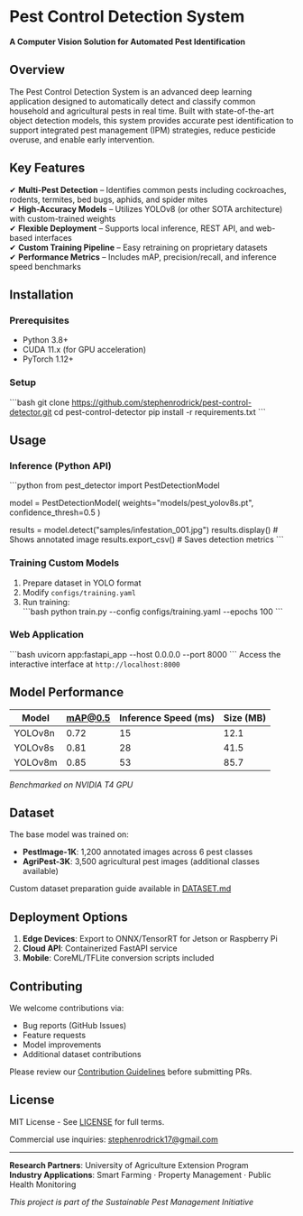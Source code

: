 # Pest Control Detection System  

**A Computer Vision Solution for Automated Pest Identification**  

## Overview  

The Pest Control Detection System is an advanced deep learning application designed to automatically detect and classify common household and agricultural pests in real time. Built with state-of-the-art object detection models, this system provides accurate pest identification to support integrated pest management (IPM) strategies, reduce pesticide overuse, and enable early intervention.  

## Key Features  

✔ **Multi-Pest Detection** – Identifies common pests including cockroaches, rodents, termites, bed bugs, aphids, and spider mites  
✔ **High-Accuracy Models** – Utilizes YOLOv8 (or other SOTA architecture) with custom-trained weights  
✔ **Flexible Deployment** – Supports local inference, REST API, and web-based interfaces  
✔ **Custom Training Pipeline** – Easy retraining on proprietary datasets  
✔ **Performance Metrics** – Includes mAP, precision/recall, and inference speed benchmarks  

## Installation  

### Prerequisites  
- Python 3.8+  
- CUDA 11.x (for GPU acceleration)  
- PyTorch 1.12+  

### Setup  
\`\`\`bash
git clone https://github.com/stephenrodrick/pest-control-detector.git
cd pest-control-detector
pip install -r requirements.txt
\`\`\`

## Usage  

### Inference (Python API)  
\`\`\`python
from pest_detector import PestDetectionModel

model = PestDetectionModel(
    weights="models/pest_yolov8s.pt",
    confidence_thresh=0.5
)

results = model.detect("samples/infestation_001.jpg")
results.display()  # Shows annotated image
results.export_csv()  # Saves detection metrics
\`\`\`

### Training Custom Models  
1. Prepare dataset in YOLO format  
2. Modify `configs/training.yaml`  
3. Run training:  
\`\`\`bash
python train.py --config configs/training.yaml --epochs 100
\`\`\`

### Web Application  
\`\`\`bash
uvicorn app:fastapi_app --host 0.0.0.0 --port 8000
\`\`\`
Access the interactive interface at `http://localhost:8000`  

## Model Performance  

| Model          | mAP@0.5 | Inference Speed (ms) | Size (MB) |
|----------------|---------|----------------------|-----------|
| YOLOv8n        | 0.72    | 15                   | 12.1      |
| YOLOv8s        | 0.81    | 28                   | 41.5      |
| YOLOv8m        | 0.85    | 53                   | 85.7      |

*Benchmarked on NVIDIA T4 GPU*

## Dataset  

The base model was trained on:  
- **PestImage-1K**: 1,200 annotated images across 6 pest classes  
- **AgriPest-3K**: 3,500 agricultural pest images (additional classes available)  

Custom dataset preparation guide available in [DATASET.md](docs/DATASET.md)  

## Deployment Options  

1. **Edge Devices**: Export to ONNX/TensorRT for Jetson or Raspberry Pi  
2. **Cloud API**: Containerized FastAPI service  
3. **Mobile**: CoreML/TFLite conversion scripts included  

## Contributing  

We welcome contributions via:  
- Bug reports (GitHub Issues)  
- Feature requests  
- Model improvements  
- Additional dataset contributions  

Please review our [Contribution Guidelines](CONTRIBUTING.md) before submitting PRs.  

## License  

MIT License - See [LICENSE](LICENSE) for full terms.  

Commercial use inquiries: stephenrodrick17@gmail.com  

---

**Research Partners**: University of Agriculture Extension Program  
**Industry Applications**: Smart Farming · Property Management · Public Health Monitoring  

*This project is part of the Sustainable Pest Management Initiative*
